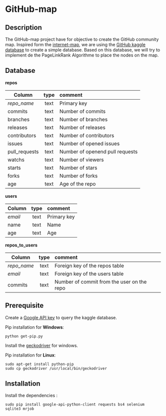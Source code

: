 # GitHub-map

## Description

The GitHub-map project have for objective to create the GitHub community map. Inspired form the [internet-map](http://www.internet-map.net/), we are using the [GitHub kaggle database](https://www.kaggle.com/github/github-repos) to create a simple database. Based on this database, we will try to implement de the PageLinkRank Algorithme to place the nodes on the map.

## Database

**repos**

| Column | type | comment |
|-|:-:|:-|
| _repo_name_ | text | Primary key |
| commits | text | Number of commits |
| branches | text | Number of branches |
| releases | text | Number of releases |
| contributors | text | Number of contributors |
| issues | text | Number of opened issues |
| pull_requests | text | Number of openend pull requests |
| watchs | text | Number of viewers |
| starts | text | Number of stars |
| forks | text | Number of forks |
| age | text | Age of the repo |

**users**

| Column | type | comment |
|-|:-:|:-|
| _email_ | text | Primary key |
| name | text | Name |
| age | text | Age |

**repos_to_users**

| Column | type | comment |
|-|:-:|:-|
| _repo_name_ | text | Foreign key of the repos table |
| _email_ | text | Foreign key of the users table |
| commits | text | Number of commit from the user on the repo |

## Prerequisite

Create a [Google API key](https://cloud.google.com/bigquery/docs/reference/libraries) to query the kaggle database.

Pip installation for **Windows**:
```
python get-pip.py
```
Install the [geckodriver](https://github.com/mozilla/geckodriver/releases) for windows.

Pip installation for **Linux**:
```
sudo apt-get install python-pip
sudo cp geckodriver /usr/local/bin/geckodriver
```

## Installation

Install the dependencies :
```
sudo pip install google-api-python-client requests bs4 selenium sqlite3 mrjob
```
